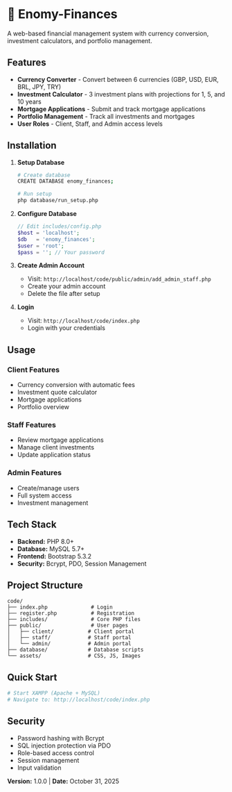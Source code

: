 # 🏦 Enomy-Finances

A web-based financial management system with currency conversion, investment calculators, and portfolio management.

## Features

- **Currency Converter** - Convert between 6 currencies (GBP, USD, EUR, BRL, JPY, TRY)
- **Investment Calculator** - 3 investment plans with projections for 1, 5, and 10 years
- **Mortgage Applications** - Submit and track mortgage applications
- **Portfolio Management** - Track all investments and mortgages
- **User Roles** - Client, Staff, and Admin access levels

## Installation

1. **Setup Database**
   ```bash
   # Create database
   CREATE DATABASE enomy_finances;
   
   # Run setup
   php database/run_setup.php
   ```

2. **Configure Database**
   ```php
   // Edit includes/config.php
   $host = 'localhost';
   $db   = 'enomy_finances';
   $user = 'root';
   $pass = ''; // Your password
   ```

3. **Create Admin Account**
   - Visit: `http://localhost/code/public/admin/add_admin_staff.php`
   - Create your admin account
   - Delete the file after setup

4. **Login**
   - Visit: `http://localhost/code/index.php`
   - Login with your credentials

## Usage

### Client Features
- Currency conversion with automatic fees
- Investment quote calculator
- Mortgage applications
- Portfolio overview

### Staff Features
- Review mortgage applications
- Manage client investments
- Update application status

### Admin Features
- Create/manage users
- Full system access
- Investment management

## Tech Stack

- **Backend:** PHP 8.0+
- **Database:** MySQL 5.7+
- **Frontend:** Bootstrap 5.3.2
- **Security:** Bcrypt, PDO, Session Management

## Project Structure

```
code/
├── index.php              # Login
├── register.php           # Registration
├── includes/              # Core PHP files
├── public/                # User pages
│   ├── client/           # Client portal
│   ├── staff/            # Staff portal
│   └── admin/            # Admin portal
├── database/             # Database scripts
└── assets/               # CSS, JS, Images
```

## Quick Start

```bash
# Start XAMPP (Apache + MySQL)
# Navigate to: http://localhost/code/index.php
```

## Security

- Password hashing with Bcrypt
- SQL injection protection via PDO
- Role-based access control
- Session management
- Input validation


**Version:** 1.0.0 | **Date:** October 31, 2025
